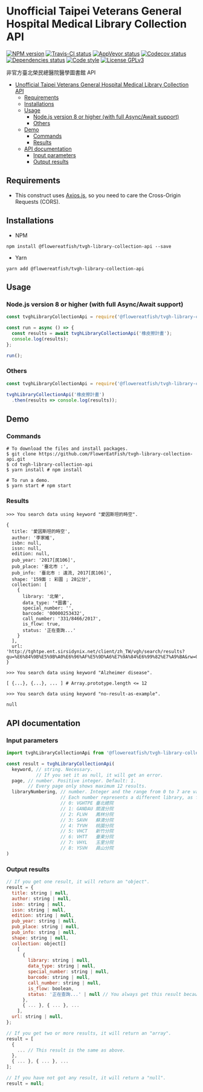 # Unofficial Taipei Veterans General Hospital Medical Library Collection API

[![NPM version](https://img.shields.io/npm/v/@flowereatfish/tvgh-library-collection-api.svg)](https://www.npmjs.com/package/@flowereatfish/tvgh-library-collection-api)
[![Travis-CI status](https://travis-ci.com/FlowerEatFish/tvgh-library-collection-api.svg?branch=master)](https://travis-ci.com/FlowerEatFish/tvgh-library-collection-api/builds)
[![AppVeyor status](https://ci.appveyor.com/api/projects/status/aeiv3t9fajpgiabc/branch/master?svg=true)](https://ci.appveyor.com/project/FlowerEatFish/tvgh-library-collection-api/history)
[![Codecov status](https://codecov.io/gh/FlowerEatFish/tvgh-library-collection-api/branch/master/graph/badge.svg)](https://codecov.io/gh/FlowerEatFish/tvgh-library-collection-api/commits)
[![Dependencies status](https://david-dm.org/FlowerEatFish/tvgh-library-collection-api/status.svg)](https://david-dm.org/FlowerEatFish/tvgh-library-collection-api)
[![Code style](https://img.shields.io/badge/code_style-prettier-ff69b4.svg)](https://prettier.io/)
[![License GPLv3](https://img.shields.io/badge/license-GPLv3-blue.svg)](https://www.gnu.org/licenses/gpl-3.0)

非官方臺北榮民總醫院醫學圖書館 API

- [Unofficial Taipei Veterans General Hospital Medical Library Collection API](#Unofficial-Taipei-Veterans-General-Hospital-Medical-Library-Collection-API)
  - [Requirements](#Requirements)
  - [Installations](#Installations)
  - [Usage](#Usage)
    - [Node.js version 8 or higher (with full Async/Await support)](#Nodejs-version-8-or-higher-with-full-AsyncAwait-support)
    - [Others](#Others)
  - [Demo](#Demo)
    - [Commands](#Commands)
    - [Results](#Results)
  - [API documentation](#API-documentation)
    - [Input parameters](#Input-parameters)
    - [Output results](#Output-results)

## Requirements

- This construct uses [Axios.js](https://github.com/axios/axios), so you need to care the Cross-Origin Requests (CORS).

## Installations

- NPM

```shell
npm install @flowereatfish/tvgh-library-collection-api --save
```

- Yarn

```shell
yarn add @flowereatfish/tvgh-library-collection-api
```

## Usage

### Node.js version 8 or higher (with full Async/Await support)

```javascript
const tvghLibraryCollectionApi = require('@flowereatfish/tvgh-library-collection-api');

const run = async () => {
  const results = await tvghLibraryCollectionApi('橡皮擦計畫');
  console.log(results);
};

run();
```

### Others

```javascript
const tvghLibraryCollectionApi = require('@flowereatfish/tvgh-library-collection-api');

tvghLibraryCollectionApi('橡皮擦計畫')
  .then(results => console.log(results));
```

## Demo

### Commands

```shell
# To download the files and install packages.
$ git clone https://github.com/FlowerEatFish/tvgh-library-collection-api.git
$ cd tvgh-library-collection-api
$ yarn install # npm install

# To run a demo.
$ yarn start # npm start
```

### Results

```shell
>>> You search data using keyword "愛因斯坦的時空".

{
  title: '愛因斯坦的時空',
  author: '李家維',
  isbn: null,
  issn: null,
  edition: null,
  pub_year: '2017[民106]',
  pub_place: '臺北市 :',
  pub_info: '臺北市 : 遠流, 2017[民106]',
  shape: '159面 : 彩圖 ; 28公分',
  collection: [
    {
      library: '北榮',
      data_type: '*圖書',
      special_number: '',
      barcode: '00000253432',
      call_number: '331/8466/2017',
      is_flow: true,
      status: '正在查詢...'
    }
  ],
  url: 'http://tghtpe.ent.sirsidynix.net/client/zh_TW/vgh/search/results?qu=%E6%84%9B%E5%9B%A0%E6%96%AF%E5%9D%A6%E7%9A%84%E6%99%82%E7%A9%BA&rw=0&lm=VGHTPE'
}
```

```shell
>>> You search data using keyword "Alzheimer disease".

[ {...}, {...}, ... ] # Array.prototype.length <= 12
```

```shell
>>> You search data using keyword "no-result-as-example".

null
```

## API documentation

### Input parameters

```javascript
import tvghLibraryCollectionApi from '@flowereatfish/tvgh-library-collection-api';

const result = tvghLibraryCollectionApi(
  keyword, // string. Necessary.
           // If you set it as null, it will get an error.
  page, // number. Positive integer. Default: 1.
        // Every page only shows maximum 12 results.
  libraryNumbering, // number. Integer and the range from 0 to 7 are valid. Default: 0.
                    // Each number represents a different library, as follows:
                    // 0: VGHTPE 臺北總院
                    // 1: GANDAU 關渡分院
                    // 2: FLVH   鳳林分院
                    // 3: SAVH   蘇澳分院
                    // 4: TYVH   桃園分院
                    // 5: VHCT   新竹分院
                    // 6: VHTT   臺東分院
                    // 7: VHYL   玉里分院
                    // 8: YSVH   員山分院
)
```

### Output results

```javascript
// If you get one result, it will return an "object".
result = {
  title: string | null,
  author: string | null,
  isbn: string | null,
  issn: string | null,
  edition: string | null,
  pub_year: string | null,
  pub_place: string | null,
  pub_info: string | null,
  shape: string | null,
  collection: object[]
    [
      {
        library: string | null,
        data_type: string | null,
        special_number: string | null,
        barcode: string | null,
        call_number: string | null,
        is_flow: boolean,
        status: '正在查詢...' | null // You always get this result because the text is pre-rendering.
      },
      { ... }, { ... }, ...
    ],
  url: string | null,
};

// If you get two or more results, it will return an "array".
result = [
  {
    ... // This result is the same as above.
  },
  { ... }, { ... }, ...
];

// If you have not got any result, it will return a "null".
result = null;
```
